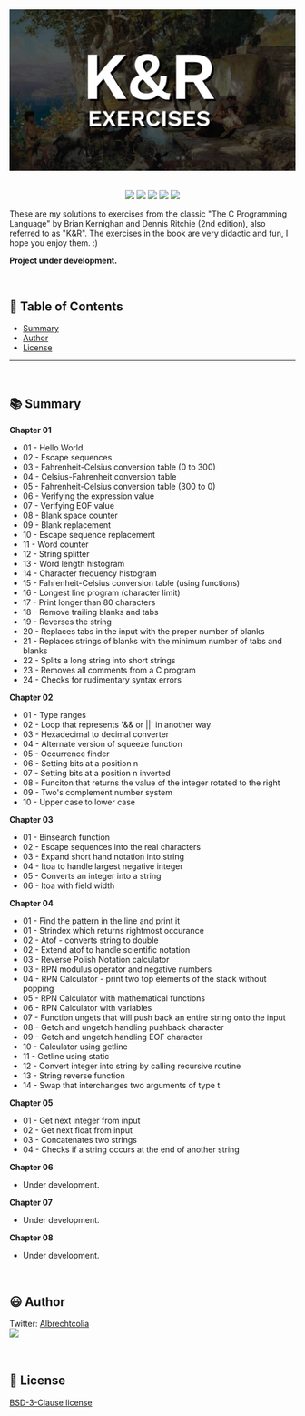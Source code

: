 
<div align='center'>

<img src="images/banner.jpg" >

</div>

<br>

<p align="center">
    <img src="https://badgen.net/badge/love level/7 of 10/purple" >
    <img src="https://img.shields.io/github/languages/count/albrechtcolia/c-learning?color=%23f34b7d" >
    <img src="https://img.shields.io/github/directory-file-count/albrechtcolia/c-learning" >
    <img src="https://img.shields.io/github/repo-size/albrechtcolia/c-learning" >
    <img src="https://img.shields.io/github/license/albrechtcolia/c-learning" >
</p>

These are my solutions to exercises from the classic "The C Programming Language" by Brian Kernighan and Dennis Ritchie (2nd edition), also referred to as "K&R".
The exercises in the book are very didactic and fun, I hope you enjoy them. :)

<b>Project under development.</b>

<br>

:bookmark_tabs: Table of Contents
-----
* [Summary](#books-summary)
* [Author](#smiley-author)
* [License](#scroll-license)
-----

<br>

:books: Summary
---

<b>Chapter 01</b>
- 01 - Hello World
- 02 - Escape sequences
- 03 - Fahrenheit-Celsius conversion table (0 to 300)
- 04 - Celsius-Fahrenheit conversion table
- 05 - Fahrenheit-Celsius conversion table (300 to 0)
- 06 - Verifying the expression value
- 07 - Verifying EOF value
- 08 - Blank space counter
- 09 - Blank replacement
- 10 - Escape sequence replacement
- 11 - Word counter
- 12 - String splitter
- 13 - Word length histogram
- 14 - Character frequency histogram
- 15 - Fahrenheit-Celsius conversion table (using functions)
- 16 - Longest line program (character limit)
- 17 - Print longer than 80 characters
- 18 - Remove trailing blanks and tabs
- 19 - Reverses the string
- 20 - Replaces tabs in the input with the proper number of blanks
- 21 - Replaces strings of blanks with the minimum number of tabs and blanks
- 22 - Splits a long string into short strings
- 23 - Removes all comments from a C program
- 24 - Checks for rudimentary syntax errors 

<b>Chapter 02</b>
- 01 - Type ranges
- 02 - Loop that represents '&& or ||' in another way
- 03 - Hexadecimal to decimal converter
- 04 - Alternate version of squeeze function
- 05 - Occurrence finder
- 06 - Setting bits at a position n
- 07 - Setting bits at a position n inverted
- 08 - Funciton that returns the value of the integer rotated to the right
- 09 - Two's complement number system
- 10 - Upper case to lower case

<b>Chapter 03</b>
- 01 - Binsearch function
- 02 - Escape sequences into the real characters
- 03 - Expand short hand notation into string
- 04 - Itoa to handle largest negative integer
- 05 - Converts an integer into a string
- 06 - Itoa with field width

<b>Chapter 04</b>
- 01 - Find the pattern in the line and print it
- 01 - Strindex which returns rightmost occurance
- 02 - Atof - converts string to double
- 02 - Extend atof to handle scientific notation
- 03 - Reverse Polish Notation calculator 
- 03 - RPN modulus operator and negative numbers
- 04 - RPN Calculator - print two top elements of the stack without popping
- 05 - RPN Calculator with mathematical functions
- 06 - RPN Calculator with variables
- 07 - Function ungets that will push back an entire string onto the input
- 08 - Getch and ungetch handling pushback character
- 09 - Getch and ungetch handling EOF character
- 10 - Calculator using getline
- 11 - Getline using static
- 12 - Convert integer into string by calling recursive routine
- 13 - String reverse function
- 14 - Swap that interchanges two arguments of type t

<b>Chapter 05</b>
- 01 - Get next integer from input
- 02 - Get next float from input
- 03 - Concatenates two strings
- 04 - Checks if a string occurs at the end of another string

<b>Chapter 06</b>
- Under development.

<b>Chapter 07</b>
- Under development.

<b>Chapter 08</b>
- Under development.

<br>

:smiley: Author
---

Twitter: [Albrechtcolia](https://twitter.com/albrechtcolia)<br>
<a href="https://github.com/albrechtcolia" ><img src="https://github.com/albrechtcolia.png?size=200" height="100" /></a>

<br>

:scroll: License
---

[BSD-3-Clause license](license)
